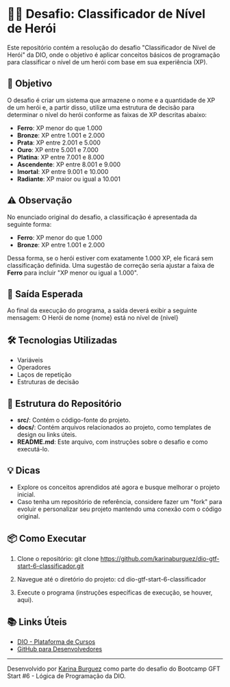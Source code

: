 # 🦸‍♂️ Desafio: Classificador de Nível de Herói

Este repositório contém a resolução do desafio "Classificador de Nível de Herói" da DIO, onde o objetivo é aplicar conceitos básicos de programação para classificar o nível de um herói com base em sua experiência (XP).

## 🚀 Objetivo

O desafio é criar um sistema que armazene o nome e a quantidade de XP de um herói e, a partir disso, utilize uma estrutura de decisão para determinar o nível do herói conforme as faixas de XP descritas abaixo:

- **Ferro**: XP menor do que 1.000
- **Bronze**: XP entre 1.001 e 2.000
- **Prata**: XP entre 2.001 e 5.000
- **Ouro**: XP entre 5.001 e 7.000
- **Platina**: XP entre 7.001 e 8.000
- **Ascendente**: XP entre 8.001 e 9.000
- **Imortal**: XP entre 9.001 e 10.000
- **Radiante**: XP maior ou igual a 10.001

## ⚠️ Observação

No enunciado original do desafio, a classificação é apresentada da seguinte forma:

- **Ferro**: XP menor do que 1.000
- **Bronze**: XP entre 1.001 e 2.000

Dessa forma, se o herói estiver com exatamente 1.000 XP, ele ficará sem classificação definida. Uma sugestão de correção seria ajustar a faixa de **Ferro** para incluir "XP menor ou igual a 1.000".

## 📝 Saída Esperada

Ao final da execução do programa, a saída deverá exibir a seguinte mensagem:
O Herói de nome {nome} está no nível de {nivel}

## 🛠 Tecnologias Utilizadas

- Variáveis
- Operadores
- Laços de repetição
- Estruturas de decisão

## 📁 Estrutura do Repositório

- **src/**: Contém o código-fonte do projeto.
- **docs/**: Contém arquivos relacionados ao projeto, como templates de design ou links úteis.
- **README.md**: Este arquivo, com instruções sobre o desafio e como executá-lo.

## 💡 Dicas

- Explore os conceitos aprendidos até agora e busque melhorar o projeto inicial.
- Caso tenha um repositório de referência, considere fazer um "fork" para evoluir e personalizar seu projeto mantendo uma conexão com o código original.

## 📦 Como Executar

1. Clone o repositório:
git clone https://github.com/karinaburguez/dio-gtf-start-6-classificador.git


2. Navegue até o diretório do projeto:
cd dio-gtf-start-6-classificador


3. Execute o programa (instruções específicas de execução, se houver, aqui).

## 📚 Links Úteis

- [DIO - Plataforma de Cursos](https://www.dio.me/)
- [GitHub para Desenvolvedores](https://docs.github.com/)

---

Desenvolvido por [Karina Burguez](https://github.com/karinaburguez) como parte do desafio do Bootcamp GFT Start #6 - Lógica de Programação da DIO.
